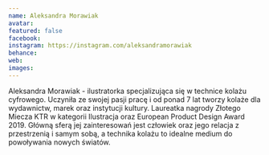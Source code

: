 ```yaml
---
name: Aleksandra Morawiak
avatar: 
featured: false
facebook: 
instagram: https://instagram.com/aleksandramorawiak
behance: 
web:
images:
---
```

Aleksandra Morawiak - ilustratorka specjalizująca się w technice kolażu cyfrowego. Uczyniła ze swojej pasji pracę i od ponad 7 lat tworzy kolaże dla wydawnictw, marek oraz instytucji kultury. Laureatka nagrody Złotego Miecza KTR w kategorii Ilustracja oraz European Product Design Award 2019. Główną sferą jej zainteresowań jest człowiek oraz jego relacja z przestrzenią i samym sobą, a technika kolażu to idealne medium do powoływania nowych światów.
